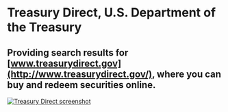 # Treasury Direct, U.S. Department of the Treasury

## Providing search results for [www.treasurydirect.gov](http://www.treasurydirect.gov/), where you can buy and redeem securities online.

[![Treasury Direct screenshot](http://f22818b4dfc10241d8a3-f1564c64756a8cfee25b6b19953b1d23.r31.cf2.rackcdn.com/customers-treasurydirect.png "Treasury Direct Screenshot")](http://search.usa.gov/search?query=savings+bonds&btnG.x=0&btnG.y=0&btnG=Search&utf8=%E2%9C%93&affiliate=treasurydirect&m=true)

